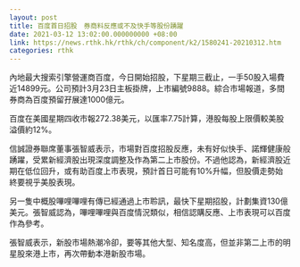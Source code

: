 ```yaml
---
layout: post
title: 百度首日招股　券商料反應或不及快手等股份踴躍
date: 2021-03-12 13:02:00.000000000 +08:00
link: https://news.rthk.hk/rthk/ch/component/k2/1580241-20210312.htm
categories: rthk
---
```


內地最大搜索引擎營運商百度，今日開始招股，下星期三截止，一手50股入場費近14899元。公司預計3月23日主板掛牌，上市編號9888。綜合市場報道，多間券商為百度預留孖展達1000億元。

百度在美國星期四收市報272.38美元，以匯率7.75計算，港股每股上限價較美股溢價約12%。

信誠證券聯席董事張智威表示，市場對百度招股反應，未有好似快手、諾輝健康般踴躍，受累新經濟股出現深度調整及作為第二上市股份。不過他認為，新經濟股近期在低位回升，或有助百度上市表現，預計首日可能有10%升幅，但股價走勢始終要視乎美股表現。

另一隻中概股嗶哩嗶哩有傳已經通過上市聆訊，最快下星期招股，計劃集資130億美元。張智威認為，嗶哩嗶哩與百度情況類似，相信認購反應、上市表現可以百度作為參考。

張智威表示，新股市場熱潮冷卻，要等其他大型、知名度高，但並非第二上市的明星股來港上市，再次帶動本港新股市場。
